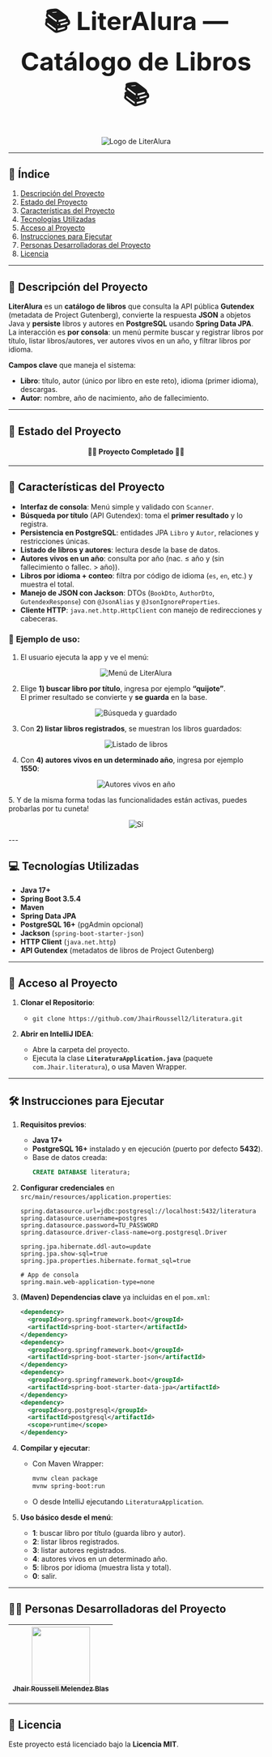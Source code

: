 <h1 align="center" style="font-size: 50px;">📚 LiterAlura — Catálogo de Libros 📚</h1>

<p align="center">
  <img src="./paraREADME/1.png" alt="Logo de LiterAlura">
</p>

---

## 📌 **Índice**
1. [Descripción del Proyecto](#-descripción-del-proyecto)
2. [Estado del Proyecto](#-estado-del-proyecto)
3. [Características del Proyecto](#-características-del-proyecto)
4. [Tecnologías Utilizadas](#-tecnologías-utilizadas)
5. [Acceso al Proyecto](#-acceso-al-proyecto)
6. [Instrucciones para Ejecutar](#-instrucciones-para-ejecutar)
7. [Personas Desarrolladoras del Proyecto](#-personas-desarrolladoras-del-proyecto)
8. [Licencia](#-licencia)

---

## 📖 **Descripción del Proyecto**

**LiterAlura** es un **catálogo de libros** que consulta la API pública **Gutendex** (metadata de Project Gutenberg), convierte la respuesta **JSON** a objetos Java y **persiste** libros y autores en **PostgreSQL** usando **Spring Data JPA**.  
La interacción es **por consola**: un menú permite buscar y registrar libros por título, listar libros/autores, ver autores vivos en un año, y filtrar libros por idioma.

**Campos clave** que maneja el sistema:
- **Libro**: título, autor (único por libro en este reto), idioma (primer idioma), descargas.
- **Autor**: nombre, año de nacimiento, año de fallecimiento.

---

## 🚀 **Estado del Proyecto**

<h4 align="center">
🎉🚀 Proyecto Completado 🚀🎉
</h4>

---

## 🔧 **Características del Proyecto**

- **Interfaz de consola**: Menú simple y validado con `Scanner`.
- **Búsqueda por título** (API Gutendex): toma el **primer resultado** y lo registra.
- **Persistencia en PostgreSQL**: entidades JPA `Libro` y `Autor`, relaciones y restricciones únicas.
- **Listado de libros y autores**: lectura desde la base de datos.
- **Autores vivos en un año**: consulta por año (nac. ≤ año y (sin fallecimiento o fallec. > año)).
- **Libros por idioma + conteo**: filtra por código de idioma (`es`, `en`, etc.) y muestra el total.
- **Manejo de JSON con Jackson**: DTOs (`BookDto`, `AuthorDto`, `GutendexResponse`) con `@JsonAlias` y `@JsonIgnoreProperties`.
- **Cliente HTTP**: `java.net.http.HttpClient` con manejo de redirecciones y cabeceras.

### 📌 **Ejemplo de uso**:

1. El usuario ejecuta la app y ve el menú:

<p align="center">
  <img src="./paraREADME/Ejem1.jpg" alt="Menú de LiterAlura">
</p>

2. Elige **1) buscar libro por título**, ingresa por ejemplo **“quijote”**.  
   El primer resultado se convierte y **se guarda** en la base.

<p align="center">
  <img src="./paraREADME/Ejem2.jpg" alt="Búsqueda y guardado">
</p>

3. Con **2) listar libros registrados**, se muestran los libros guardados:

<p align="center">
  <img src="./paraREADME/Ejem3.jpg" alt="Listado de libros">
</p>

4. Con **4) autores vivos en un determinado año**, ingresa por ejemplo **1550**:

<p align="center">
  <img src="./paraREADME/Ejem4.jpg" alt="Autores vivos en año">
</p>
5. Y de la misma forma todas las funcionalidades están activas, puedes probarlas por tu cuneta!
<p align="center">
  <img src="./paraREADME/Ejem5.jpg" alt="Sí">
</p>
---

## 💻 **Tecnologías Utilizadas**

- **Java 17+**
- **Spring Boot 3.5.4**
- **Maven**
- **Spring Data JPA**
- **PostgreSQL 16+** (pgAdmin opcional)
- **Jackson** (`spring-boot-starter-json`)
- **HTTP Client** (`java.net.http`)
- **API Gutendex** (metadatos de libros de Project Gutenberg)

---

## 📁 **Acceso al Proyecto**

1. **Clonar el Repositorio**:
   - `git clone https://github.com/JhairRoussell2/literatura.git`

2. **Abrir en IntelliJ IDEA**:
   - Abre la carpeta del proyecto.
   - Ejecuta la clase **`LiteraturaApplication.java`** (paquete `com.Jhair.literatura`), o usa Maven Wrapper.

---

## 🛠️ **Instrucciones para Ejecutar**

1. **Requisitos previos**:
   - **Java 17+**
   - **PostgreSQL 16+** instalado y en ejecución (puerto por defecto **5432**).
   - Base de datos creada:
     ```sql
     CREATE DATABASE literatura;
     ```
2. **Configurar credenciales** en `src/main/resources/application.properties`:
   ```properties
   spring.datasource.url=jdbc:postgresql://localhost:5432/literatura
   spring.datasource.username=postgres
   spring.datasource.password=TU_PASSWORD
   spring.datasource.driver-class-name=org.postgresql.Driver

   spring.jpa.hibernate.ddl-auto=update
   spring.jpa.show-sql=true
   spring.jpa.properties.hibernate.format_sql=true

   # App de consola
   spring.main.web-application-type=none
   
3. **(Maven) Dependencias clave** ya incluidas en el `pom.xml`:
   ```xml
   <dependency>
     <groupId>org.springframework.boot</groupId>
     <artifactId>spring-boot-starter</artifactId>
   </dependency>
   <dependency>
     <groupId>org.springframework.boot</groupId>
     <artifactId>spring-boot-starter-json</artifactId>
   </dependency>
   <dependency>
     <groupId>org.springframework.boot</groupId>
     <artifactId>spring-boot-starter-data-jpa</artifactId>
   </dependency>
   <dependency>
     <groupId>org.postgresql</groupId>
     <artifactId>postgresql</artifactId>
     <scope>runtime</scope>
   </dependency>
4. **Compilar y ejecutar**:
   - Con Maven Wrapper:
     ```bash
     mvnw clean package
     mvnw spring-boot:run
     ```
   - O desde IntelliJ ejecutando `LiteraturaApplication`.

5. **Uso básico desde el menú**:
   - **1**: buscar libro por título (guarda libro y autor).
   - **2**: listar libros registrados.
   - **3**: listar autores registrados.
   - **4**: autores vivos en un determinado año.
   - **5**: libros por idioma (muestra lista y total).
   - **0**: salir.

---

## 🧑‍💻 **Personas Desarrolladoras del Proyecto**

| [<img src="https://avatars.githubusercontent.com/u/181286163?v=4" width=115><br><sub>Jhair Roussell Melendez Blas</sub>](https://github.com/JhairRoussell2) |
| :---: |

---

## 📜 **Licencia**

Este proyecto está licenciado bajo la **Licencia MIT**.
